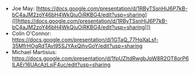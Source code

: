 * Joe May: [https://docs.google.com/presentation/d/1RByTSsnHiJ6P7kB-bC4aJM2zoY46bH4WkQjuOiRKBG4/edit?usp=sharing]([[https://docs.google.com/presentation/d/1RByTSsnHiJ6P7kB-bC4aJM2zoY46bH4WkQjuOiRKBG4/edit?usp=sharing]])
* Colin O'Connor: https://docs.google.com/presentation/d/1GTaQ_77HqXaLsf-35MfrHOgRdTAvI95SJYAxQjhvGoY/edit?usp=sharing
* Michael Martisius: https://docs.google.com/presentation/d/1fpUZItdRwgbJpW8R2OT8orP6lLAEr16UAcAzLsjF4uc/edit?usp=sharing
